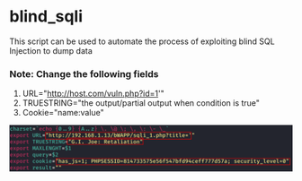 # blind_sqli
This script can be used to automate the process of exploiting blind SQL Injection to dump data

### Note: Change the following fields

1. URL="http://host.com/vuln.php?id=1'"
2. TRUESTRING="the output/partial output when condition is true"
3. Cookie="name:value"

![Screenshot](note.png)

